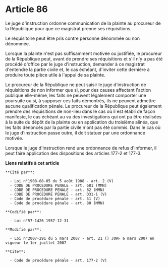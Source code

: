 # Article 86

Le juge d'instruction ordonne communication de la plainte au procureur de la République pour que ce magistrat prenne ses
réquisitions. 

Le réquisitoire peut être pris contre personne dénommée ou non dénommée. 

Lorsque la plainte n'est pas suffisamment motivée ou justifiée, le procureur de la République peut, avant de prendre ses
réquisitions et s'il n'y a pas été procédé d'office par le juge d'instruction, demander à ce magistrat d'entendre la partie
civile et, le cas échéant, d'inviter cette dernière à produire toute pièce utile à l'appui de sa plainte. 

Le procureur de la République ne peut saisir le juge d'instruction de réquisitions de non informer que si, pour des causes
affectant l'action publique elle-même, les faits ne peuvent légalement comporter une poursuite ou si, à supposer ces faits
démontrés, ils ne peuvent admettre aucune qualification pénale. Le procureur de la République peut également prendre des
réquisitions de non-lieu dans le cas où il est établi de façon manifeste, le cas échéant au vu des investigations qui ont pu
être réalisées à la suite du dépôt de la plainte ou en application du troisième alinéa, que les faits dénoncés par la partie
civile n'ont pas été commis. Dans le cas où le juge d'instruction passe outre, il doit statuer par une ordonnance motivée. 

Lorsque le juge d'instruction rend une ordonnance de refus d'informer, il peut faire application des dispositions des
articles 177-2 et 177-3.

**Liens relatifs à cet article**

	**Cité par**:

	  - Loi n°1908-08-05 du 5 août 1908 - art. 2 (V)
	  - CODE DE PROCEDURE PENALE - art. 681 (MMN)
	  - CODE DE PROCEDURE PENALE - art. 82 (MMN)
	  - CODE DE PROCEDURE PENALE - art. D31-1 (V)
	  - Code de procédure pénale - art. 51 (V)
	  - Code de procédure pénale - art. 80 (MMN)

	**Codifié par**:

	  - Loi n°57-1426 1957-12-31

	**Modifié par**:

	  - Loi n°2007-291 du 5 mars 2007 - art. 21 () JORF 6 mars 2007 en vigueur le 1er juillet 2007

	**Cite**:

	  - Code de procédure pénale - art. 177-2 (V)
